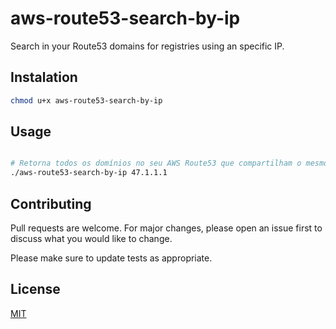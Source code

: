 # aws-route53-search-by-ip

Search in your Route53 domains for registries using an specific IP.

## Instalation

```bash
chmod u+x aws-route53-search-by-ip
```

## Usage

```bash

# Retorna todos os domínios no seu AWS Route53 que compartilham o mesmo ip
./aws-route53-search-by-ip 47.1.1.1

```

## Contributing
Pull requests are welcome. For major changes, please open an issue first to discuss what you would like to change.

Please make sure to update tests as appropriate.

## License
[MIT](https://choosealicense.com/licenses/mit/)